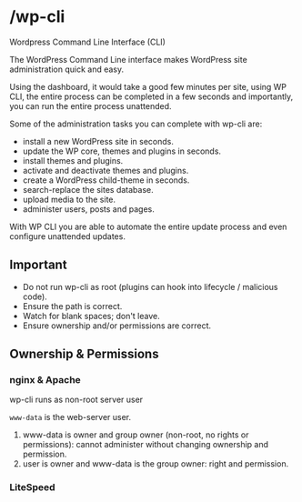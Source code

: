 # /wp-cli

Wordpress Command Line Interface (CLI)

The WordPress Command Line interface makes WordPress site administration quick and easy.

Using the dashboard, it would take a good few minutes per site, using WP CLI, the entire process can be completed in a few seconds and importantly, you can run the entire process unattended.

Some of the administration tasks you can complete with wp-cli are:

* install a new WordPress site in seconds.
* update the WP core, themes and plugins in seconds.
* install themes and plugins.
* activate and deactivate themes and plugins.
* create a WordPress child-theme in seconds.
* search-replace the sites database.
* upload media to the site.
* administer users, posts and pages.

With WP CLI you are able to automate the entire update process and even configure unattended updates.

## Important

* Do not run wp-cli as root (plugins can hook into lifecycle / malicious code).
* Ensure the path is correct.
* Watch for blank spaces; don't leave.
* Ensure ownership and/or permissions are correct.

## Ownership & Permissions

### nginx & Apache

wp-cli runs as non-root server user

`www-data` is the web-server user.

1. www-data is owner and group owner (non-root, no rights or permissions): cannot administer without changing ownership and permission.
2. user is owner and www-data is the group owner: right and permission.

### LiteSpeed


